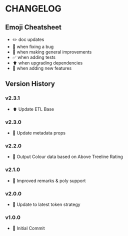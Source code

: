 # CHANGELOG

## Emoji Cheatsheet
- :pencil2: doc updates
- :bug: when fixing a bug
- :rocket: when making general improvements
- :white_check_mark: when adding tests
- :arrow_up: when upgrading dependencies
- :tada: when adding new features

## Version History

### v2.3.1

- :arrow_up: Update ETL Base

### v2.3.0

- :rocket: Update metadata props

### v2.2.0

- :rocket: Output Colour data based on Above Treeline Rating

### v2.1.0

- :rocket: Improved remarks & poly support

### v2.0.0

- :rocket: Update to latest token strategy

### v1.0.0

- :tada: Initial Commit
